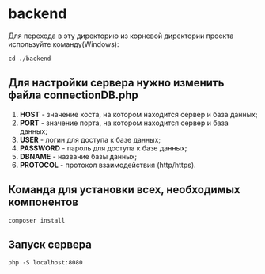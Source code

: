 # backend
Для перехода в эту директорию из корневой директории проекта используйте команду(Windows):
```
cd ./backend
```
## Для настройки сервера нужно изменить файла connectionDB.php

1. **HOST** - значение хоста, на котором находится сервер и база данных;
2. **PORT** - значение порта, на котором находится сервер и база данных;
3. **USER** - логин для доступа к базе данных;
4. **PASSWORD** - пароль для доступа к базе данных;
5. **DBNAME** - название базы данных;
6. **PROTOCOL** - протокол взаимодействия (http/https).

## Команда для установки всех, необходимых компонентов
```
composer install
```

## Запуск сервера
```
php -S localhost:8080
```
